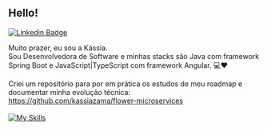 ## Hello! 
[![Linkedin Badge](https://img.shields.io/badge/-LinkedIn-blue?style=flat-square&logo=Linkedin&logoColor=white&link=https://www.linkedin.com/in/kassiazama/)](https://www.linkedin.com/in/kassiazama/)

Muito prazer, eu sou a Kássia. 
<br> Sou Desenvolvedora de Software e minhas stacks são Java com framework Spring Boot e JavaScript|TypeScript com framework Angular. 💻❤️

Criei um repositório para por em prática os estudos de meu roadmap e documentar minha evolução técnica: https://github.com/kassiazama/flower-microservices <br>
<br>
[![My Skills](https://skillicons.dev/icons?i=java,js,spring,angular)](https://skillicons.dev)


  
